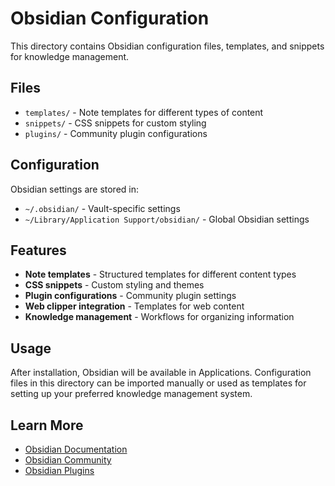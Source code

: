 # Obsidian Configuration

This directory contains Obsidian configuration files, templates, and snippets for knowledge management.

## Files

- `templates/` - Note templates for different types of content
- `snippets/` - CSS snippets for custom styling
- `plugins/` - Community plugin configurations

## Configuration

Obsidian settings are stored in:
- `~/.obsidian/` - Vault-specific settings
- `~/Library/Application Support/obsidian/` - Global Obsidian settings

## Features

- **Note templates** - Structured templates for different content types
- **CSS snippets** - Custom styling and themes
- **Plugin configurations** - Community plugin settings
- **Web clipper integration** - Templates for web content
- **Knowledge management** - Workflows for organizing information

## Usage

After installation, Obsidian will be available in Applications.
Configuration files in this directory can be imported manually
or used as templates for setting up your preferred knowledge management system.

## Learn More

- [Obsidian Documentation](https://help.obsidian.md/)
- [Obsidian Community](https://forum.obsidian.md/)
- [Obsidian Plugins](https://obsidian.md/plugins)
